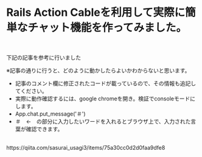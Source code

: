 <h1>Rails Action Cableを利用して実際に簡単なチャット機能を作ってみました。</h1>
<br>
<p>下記の記事を参考に行いました</p>
<p>※記事の通りに行うと、どのように動かしたらよいかわからないと思います。</p>
<ul>
  <li>記事のコメント欄に修正されたコードが載っているので、その情報も追記してください。</li>
  <li>実際に動作確認するには、google chromeを開き。検証でconsoleモードにします。</li>
  <li>App.chat.put_message('＃')</li>
  <li>＃　←　の部分に入力したいワードを入れるとブラウザ上で、入力された言葉が確認できます。</li>
</ul> 
<br>
<a>https://qiita.com/sasurai_usagi3/items/75a30cc0d2d0faa9dfe8</a>

